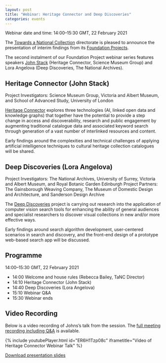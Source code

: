 ```yaml
---
layout: post
title: "Webinar: Heritage Connector and Deep Discoveries"
categories: events
---
```


Webinar date and time: 14:00–15:30 GMT, 22 February 2021

The [Towards a National Collection](https://www.nationalcollection.org.uk) directorate is pleased to announce the presentation of interim findings from its [Foundation Projects](https://www.nationalcollection.org.uk/projects).

The second instalment of our Foundation Project webinar series features speakers [John Stack](https://st-ck.net) (Heritage Connector, Science Museum Group) and Lora Angelova (Deep Discoveries, The National Archives).

## Heritage Connector (John Stack)

Project Investigators: Science Museum Group, Victoria and Albert Museum, and School of Advanced Study, University of London

[Heritage Connector](https://www.sciencemuseumgroup.org.uk/project/heritage-connector/) explores three technologies (AI, linked open data and knowledge graphs) that together have the potential to provide a step change in access and discoverability, research and public engagement by augmenting traditional catalogue data and associated keyword search through generation of a vast number of interlinked resources and content.

Early findings around the complexities and technical challenges of applying artificial intelligence techniques to cultural heritage collection catalogues will be shared.

## Deep Discoveries (Lora Angelova)

Project Investigators: The National Archives, University of Surrey, Victoria and Albert Museum, and Royal Botanic Garden Edinburgh
Project Partners: The Gainsborough Weaving Company, The Museum of Domestic Design and Architecture, and Sanderson Design Archive

The [Deep Discoveries](https://tanc-ahrc.github.io/DeepDiscoveries/) project is carrying out research into the application of computer vision search tools for enhancing the ability of general audiences and specialist researchers to discover visual collections in new and/or more effective ways.

Early findings around search algorithm development, user-centered scenarios in search and discovery, and the front-end design of a prototype web-based search app will be discussed.

## Programme 

14:00–15:30 GMT, 22 February 2021

- 14:00 Welcome and house rules (Rebecca Bailey, TaNC Director)
- 14:10 Heritage Connector (John Stack)
- 14:40 Deep Discoveries (Lora Angelova)
- 15:10 Webinar Q&A
- 15:30 Webinar ends

## Video Recording

Below is a video recording of Johns’s talk from the session. The [full meeting recording including Q&A](https://www.youtube.com/watch?v=rE1crHZCRd0) is available.

{% include youtubePlayer.html id="ER6H1Tzp08c" iframetitle="Video of Heritage Connector Webinar Talk" %}

 [Download presentation slides](https://thesciencemuseum.github.io/heritageconnector/post_files/Heritage_Connector_TaNC_Webinar_22_February_2021.pdf)
